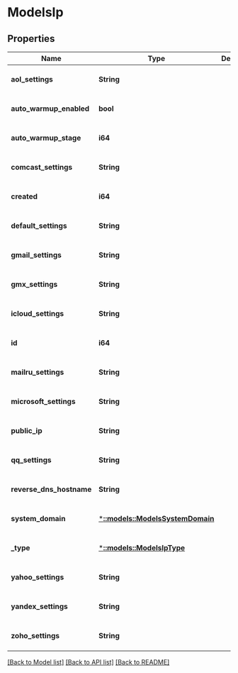 # ModelsIp

## Properties
Name | Type | Description | Notes
------------ | ------------- | ------------- | -------------
**aol_settings** | **String** |  | [optional] [default to null]
**auto_warmup_enabled** | **bool** |  | [optional] [default to null]
**auto_warmup_stage** | **i64** |  | [optional] [default to null]
**comcast_settings** | **String** |  | [optional] [default to null]
**created** | **i64** |  | [optional] [default to null]
**default_settings** | **String** |  | [optional] [default to null]
**gmail_settings** | **String** |  | [optional] [default to null]
**gmx_settings** | **String** |  | [optional] [default to null]
**icloud_settings** | **String** |  | [optional] [default to null]
**id** | **i64** |  | [optional] [default to null]
**mailru_settings** | **String** |  | [optional] [default to null]
**microsoft_settings** | **String** |  | [optional] [default to null]
**public_ip** | **String** |  | [optional] [default to null]
**qq_settings** | **String** |  | [optional] [default to null]
**reverse_dns_hostname** | **String** |  | [optional] [default to null]
**system_domain** | [***::models::ModelsSystemDomain**](models.SystemDomain.md) |  | [optional] [default to null]
**_type** | [***::models::ModelsIpType**](models.IPType.md) |  | [optional] [default to null]
**yahoo_settings** | **String** |  | [optional] [default to null]
**yandex_settings** | **String** |  | [optional] [default to null]
**zoho_settings** | **String** |  | [optional] [default to null]

[[Back to Model list]](../README.md#documentation-for-models) [[Back to API list]](../README.md#documentation-for-api-endpoints) [[Back to README]](../README.md)


